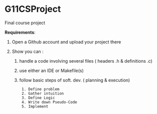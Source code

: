 # G11CSProject
Final course project

**Requirements**:

1. Open a Github account and upload your project there
2. Show you can :

   1. handle a code involving several files ( headers .h & definitions .c)
   2. use either an IDE or Makefile(s)
   3. follow basic steps of soft. dev. ( planning & execution)
   
           1. Define problem
           2. Gather intuition
           3. Define Logic
           4. Write down Pseudo-Code
           5. Implement


